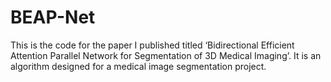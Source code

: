 # BEAP-Net
This is the code for the paper I published titled ‘Bidirectional Efficient Attention Parallel Network for Segmentation of 3D Medical Imaging’. It is an algorithm designed for a medical image segmentation project.
